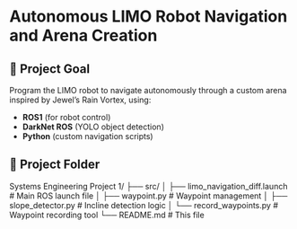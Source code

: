 # Autonomous LIMO Robot Navigation and Arena Creation

## 🎯 **Project Goal**  
Program the LIMO robot to navigate autonomously through a custom arena inspired by Jewel’s Rain Vortex, using:  
- **ROS1** (for robot control)  
- **DarkNet ROS** (YOLO object detection)  
- **Python** (custom navigation scripts)  

## 📂 **Project Folder**  
Systems Engineering Project 1/
├── src/
│ ├── limo_navigation_diff.launch # Main ROS launch file
│ ├── waypoint.py # Waypoint management
│ ├── slope_detector.py # Incline detection logic
│ └── record_waypoints.py # Waypoint recording tool
└── README.md # This file

